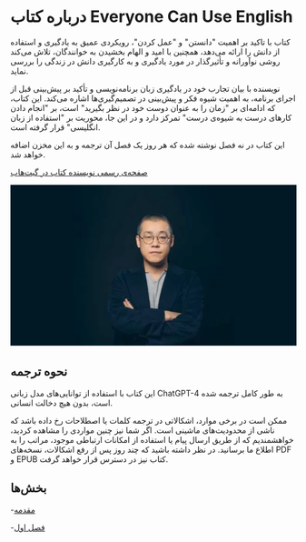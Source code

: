 # درباره کتاب Everyone Can Use English

کتاب با تاکید بر اهمیت "دانستن" و "عمل کردن"، رویکردی عمیق به یادگیری و استفاده از دانش را ارائه می‌دهد، همچنین با امید و الهام بخشیدن به خوانندگان، تلاش می‌کند روشی نوآورانه و تأثیرگذار در مورد یادگیری و به کارگیری دانش در زندگی را بررسی نماید.

نویسنده با بیان تجارب خود در یادگیری زبان برنامه‌نویسی و تأکید بر پیش‌بینی قبل از اجرای برنامه، به اهمیت شیوه فکر و پیش‌بینی در تصمیم‌گیری‌ها اشاره می‌کند. این کتاب، که ادامه‌ای بر "زمان را به عنوان دوست خود در نظر بگیرید" است، بر "انجام دادن کارهای درست به شیوه‌ی درست" تمرکز دارد و در این جا، محوریت بر "استفاده از زبان انگلیسی" قرار گرفته است.

این کتاب در نه فصل نوشته شده که هر روز یک فصل آن ترجمه و به این مخزن اضافه خواهد شد.

[صفحه‌ی رسمی نویسنده کتاب در گیت‌هاب](https://github.com/xiaolai)

<p align="center">
<img src="./xiaolai.png" />
</p>

## نحوه ترجمه

این کتاب با استفاده از توانایی‌های مدل زبانی ChatGPT-4 به طور کامل ترجمه شده است، بدون هیچ دخالت انسانی.

ممکن است در برخی موارد، اشکالاتی در ترجمه کلمات یا اصطلاحات رخ داده باشد که ناشی از محدودیت‌های ماشینی است. اگر شما نیز چنین مواردی را مشاهده کردید، خواهشمندیم که از طریق ارسال پیام یا استفاده از امکانات ارتباطی موجود، مراتب را به اطلاع ما برسانید. در نظر داشته باشید که چند روز پس از رفع اشکالات، نسخه‌های PDF و EPUB کتاب نیز در دسترس قرار خواهد گرفت.

## بخش‌ها

-[مقدمه](book/README.md)

-[فصل اول](book/Chapter1.md)
